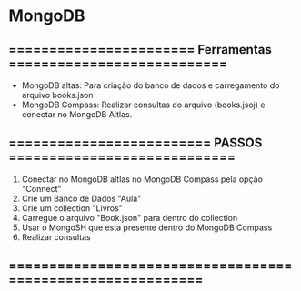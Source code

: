 MongoDB
=======

\======================= Ferramentas ===========================
----------------------------------------------------------------

*   MongoDB altas: Para criação do banco de dados e carregamento do arquivo books.json
*   MongoDB Compass: Realizar consultas do arquivo (books.jsoj) e conectar no MongoDB Altlas.

\========================= PASSOS ============================
--------------------------------------------------------------

1.  Conectar no MongoDB altlas no MongoDB Compass pela opção "Connect"
2.  Crie um Banco de Dados "Aula"
3.  Crie um collection "Livros"
4.  Carregue o arquivo "Book.json" para dentro do collection
5.  Usar o MongoSH que esta presente dentro do MongoDB Compass
6.  Realizar consultas

\===========================================================
------------------------------------------------------------
